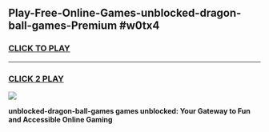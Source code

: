 
## Play-Free-Online-Games-unblocked-dragon-ball-games-Premium #w0tx4
<h3>
<a href="https://premium.freeplayer.one?title=unblocked-dragon-ball-games&ref=8M">CLICK TO PLAY</a></h3>
<hr>

<h3>
<a href="https://premium.freeplayer.one?title=unblocked-dragon-ball-games&ref=8M">CLICK 2 PLAY</a>
  
</h3>

<a href="https://premium.freeplayer.one?title=unblocked-dragon-ball-games&ref=8M"><img src="https://clearcache.store/games.png"></a>


**unblocked-dragon-ball-games games unblocked: Your Gateway to Fun and Accessible Online Gaming**
